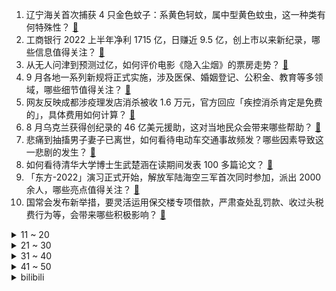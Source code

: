 1. 辽宁海关首次捕获 4 只金色蚊子：系黄色轲蚊，属中型黄色蚊虫，这一种类有何特殊性？ [:link:](https://www.zhihu.com/question/551021268)
2. 工商银行 2022 上半年净利 1715 亿，日赚近 9.5 亿，创上市以来新纪录，哪些信息值得关注？ [:link:](https://www.zhihu.com/question/550807272)
3. 从无人问津到预测过亿，如何评价电影《隐入尘烟》的票房走势？ [:link:](https://www.zhihu.com/question/550455441)
4. 9 月各地一系列新规将正式实施，涉及医保、婚姻登记、公积金、教育等多领域，哪些细节值得关注？ [:link:](https://www.zhihu.com/question/550816003)
5. 网友反映成都涉疫理发店消杀被收 1.6 万元，官方回应「疾控消杀肯定是免费的」，具体费用如何计算？ [:link:](https://www.zhihu.com/question/551017542)
6. 8 月乌克兰获得创纪录的 46 亿美元援助，这对当地民众会带来哪些帮助？ [:link:](https://www.zhihu.com/question/550889042)
7. 悲痛到抽搐男子妻子已离世，如何看待电动车交通事故频发？哪些因素导致这一悲剧的发生？ [:link:](https://www.zhihu.com/question/551005789)
8. 如何看待清华大学博士生武楚涵在读期间发表 100 多篇论文？ [:link:](https://www.zhihu.com/question/537342945)
9. 「东方-2022」演习正式开始，解放军陆海空三军首次同时参加，派出 2000 余人，哪些亮点值得关注？ [:link:](https://www.zhihu.com/question/551041889)
10. 国常会发布新举措，要灵活运用保交楼专项借款，严肃查处乱罚款、收过头税费行为等，会带来哪些积极影响？ [:link:](https://www.zhihu.com/question/551054886)
<details>
<summary>11 ~ 20</summary>

11. 深圳要求 9 月 1 日起离深需要 48 小时内两次核酸证明，与 24 小时核酸证明有何不同？ [:link:](https://www.zhihu.com/question/551061947)
12. 乌克兰民众称「希望战事快点结束，这一切都是政治」，目前当地情况如何？ [:link:](https://www.zhihu.com/question/550979553)
13. 如何看待万科集团董事长郁亮称「房地产市场仍是个10万亿市场，当前新建住宅达不到自然更新所需水平」？ [:link:](https://www.zhihu.com/question/550946667)
14. 如何评价周迅在《脱口秀大会》第五季第一期因为忘记拍灯导致小鹿淘汰？ [:link:](https://www.zhihu.com/question/550843516)
15. TheShy是受阿水离开影响最深的那个人吗？ [:link:](https://www.zhihu.com/question/407050341)
16. 运-20 首次赴欧洲参加国际航展，大家对此有什么期待？ [:link:](https://www.zhihu.com/question/550538911)
17. 美国 7 月份职位空缺数量达 1120 万个，这一数据说明了什么？ [:link:](https://www.zhihu.com/question/550925417)
18. 今天是全国开学日，你还记得第一次踏入大学校园的场景吗？ [:link:](https://www.zhihu.com/question/551053610)
19. 应届生找工作应该怎么找？ [:link:](https://www.zhihu.com/question/500822678)
20. 浙江家庭年可支配收入 20 万元至 60 万元群体比例达 30.6 % ，如何看待这一数据？ [:link:](https://www.zhihu.com/question/550993204)
</details>
<details>
<summary>21 ~ 30</summary>

21. 为什么大家对《披荆斩棘的哥哥》更包容？ [:link:](https://www.zhihu.com/question/549604542)
22. 教资该怎么准备？ [:link:](https://www.zhihu.com/question/539026775)
23. 如何看待辛巴发长文举报刘畊宏夫妇卖假货？还有哪些信息值得关注？ [:link:](https://www.zhihu.com/question/550847006)
24. 如何评价乌克兰喊话西方各国取暖过冬还需 100 亿美元，盟友回应已「自身难保」？ [:link:](https://www.zhihu.com/question/550770715)
25. 海清主演的电影《隐入尘烟》想传达一个什么样的主旨？ [:link:](https://www.zhihu.com/question/526043824)
26. 如何让英语能力达到英语母语者的水平？ [:link:](https://www.zhihu.com/question/276101963)
27. 间谍为什么总是用火烧情报而不是用水把情报弄糊？ [:link:](https://www.zhihu.com/question/521366779)
28. 摄影初学者如何搭配合适的镜头与机身？ [:link:](https://www.zhihu.com/question/547960219)
29. 吴孟达为什么参演《流浪地球》而不是老搭档周星驰的《新喜剧之王》？ [:link:](https://www.zhihu.com/question/311959965)
30. 为什么《英雄联盟》职业比赛选手拿到一个人头就感觉他「好肥」？ [:link:](https://www.zhihu.com/question/540821748)
</details>
<details>
<summary>31 ~ 40</summary>

31. 俄乌战争，为什么被某些人认为是「欧洲压路机」和「钢铁洪流」的俄军消失了？ [:link:](https://www.zhihu.com/question/550067397)
32. 《原神》为什么不做阿拉伯语本地化? [:link:](https://www.zhihu.com/question/544818604)
33. 请问年轻人现在真的很多存钱吗？ [:link:](https://www.zhihu.com/question/495277922)
34. 以2022年为时间点，未来5～10年，计算机领域，年轻人可以在哪些方面深入做些工作，抓住机会实现翻盘？ [:link:](https://www.zhihu.com/question/545918958)
35. 岳不群真的有想过把掌门传给令狐冲吗？ [:link:](https://www.zhihu.com/question/67853321)
36. 你认为刘德华和吴京主演的《流浪地球 2》有多少几率能创中国影史票房奇迹？ [:link:](https://www.zhihu.com/question/550730872)
37. 如何评价古天乐主演的《明日战记》？ [:link:](https://www.zhihu.com/question/60772659)
38. 一家人一起在野外露营是一种什么经历？ [:link:](https://www.zhihu.com/question/449677429)
39. 一般人跑五公里要多少时间？ [:link:](https://www.zhihu.com/question/544942338)
40. 北京市 10 家交通安全隐患突出快递外卖即时配送企业被主管部门集中约谈，如何规范配送骑手交通安全问题？ [:link:](https://www.zhihu.com/question/551053835)
</details>
<details>
<summary>41 ~ 50</summary>

41. 很多汽车的量产版车型和概念车相去甚远，车企费时费力打造概念车到底有什么意义？ [:link:](https://www.zhihu.com/question/550560377)
42. 江苏一女孩被狗咬伤致毁容，狗主人系公职人员，当时该犬没有犬证，纪委已介入调查，还有哪些信息需要关注？ [:link:](https://www.zhihu.com/question/551035328)
43. 郑州一中学要求购 9800 元平板进重点班，教育局回应已责令退还费用。如何杜绝学校乱收费现象？ [:link:](https://www.zhihu.com/question/551037097)
44. 呷哺呷哺上半年关店 37 家，收入同比减少近 30 % ，如何看待这一数据？你喜欢吃呷哺呷哺吗？ [:link:](https://www.zhihu.com/question/551011541)
45. 全职5年了，没有社交，脾气也不好了，心态也不好，该怎么调整   ? [:link:](https://www.zhihu.com/question/548865931)
46. 乔丹只要输掉任何一个总决赛冠军，他的第一人地位都不稳吗？ [:link:](https://www.zhihu.com/question/396445028)
47. 《欢乐颂 3》中的何悯鸿是一个什么样的人？ [:link:](https://www.zhihu.com/question/549949321)
48. 美国出现首例猴痘死亡病例，同时为「严重免疫力低下」患者，这意味着什么？猴痘的致死率高吗？ [:link:](https://www.zhihu.com/question/550899269)
49. 如何评价欧豪、王砚辉等人主演的悬疑剧《胆小鬼》? [:link:](https://www.zhihu.com/question/547587973)
50. 《明日方舟》公布 2022 线下嘉年华情报，你有哪些期待？ [:link:](https://www.zhihu.com/question/551008108)
</details><details>
<summary>bilibili</summary>

1. 那天，我看到了54岁最帅的模样 [:link:](//www.bilibili.com/video/BV1VG4y167tn)
2. 全球首提！五菱敞篷Mini量产版 [:link:](//www.bilibili.com/video/BV1Jd4y1G7sj)
3. 这是个音乐游戏！？2022版 [:link:](//www.bilibili.com/video/BV1pe4y1d7JM)
4. 大学生如何在宿舍拍出《最残大脑》 [:link:](//www.bilibili.com/video/BV1114y1x7TX)
5. 爱吃生腌的女孩，肠胃不会太差... [:link:](//www.bilibili.com/video/BV19t4y1E7hh)
6. 牛奶居然也能用油炸？今天学习这道神奇的《炸鲜奶》 [:link:](//www.bilibili.com/video/BV1UY4y1u7NJ)
7. 重大突破，世界首创！荔枝和龙眼跨物种结果了！ [:link:](//www.bilibili.com/video/BV1E14y1475T)
8. 【央视独家采访】还原唐山某烧烤店打人案侦办经过 [:link:](//www.bilibili.com/video/BV15g411Q7MK)
9. 《 奇 怪 的 小 兔 叽 增 加 了 》 [:link:](//www.bilibili.com/video/BV1wd4y1G7Rd)
10. 流言四起，前进不止 [:link:](//www.bilibili.com/video/BV13T411c7FM)
<details>
<summary>11 ~ 20</summary>

11. 史诗级灾难片《开学》，豆瓣评分9.1 [:link:](//www.bilibili.com/video/BV11W4y1t75H)
12. 《隐入尘烟》该消失？我从来没见过这么傲慢的差评！ [:link:](//www.bilibili.com/video/BV16Y4y1u7Wd)
13. 据说做饭时加入这个东西，可以让饭菜变得好吃！这是真的吗？小伙最后直接拿出压箱底宝贝测试！ [:link:](//www.bilibili.com/video/BV1qW4y187zk)
14. 【罗翔】没病也治！医疗不当的“张三”医生该当何罪？ [:link:](//www.bilibili.com/video/BV19Y4y1u7ix)
15. 用四台计算器演奏《小城夏天》 [:link:](//www.bilibili.com/video/BV1vV4y1W7mw)
16. 做一个风一样的决斗者【水无月菌】 [:link:](//www.bilibili.com/video/BV1KG4y1677n)
17. 羊真的会谢我！ [:link:](//www.bilibili.com/video/BV1m14y1W7er)
18. 细！《猫和老鼠》中的小穿帮竟然有这么多！画师偷懒？ [:link:](//www.bilibili.com/video/BV1kD4y1672t)
19. 《明日方舟》2022「音律联觉&嘉年华-灯下定影」情报公开 [:link:](//www.bilibili.com/video/BV1L14y147W5)
20. “从未冰冷，从未死寂，从未黯然失色的海” [:link:](//www.bilibili.com/video/BV1ua411R7hk)
</details>
<details>
<summary>21 ~ 30</summary>

21. 鉴定网络热门美食 宫廷名菜《三不沾》浮躁的人看不完这段视频 [:link:](//www.bilibili.com/video/BV1Dd4y1d7hQ)
22. UP主怒花四位数约女神线下见面，最后竟然被...... [:link:](//www.bilibili.com/video/BV1o14y1W7k7)
23. 人 形 自 走 嘴 炮 [:link:](//www.bilibili.com/video/BV1914y1x7Nr)
24. 真正讲东西的科普书，不说废话 [:link:](//www.bilibili.com/video/BV1RY4y1u7QN)
25. 农村的那些不良少年，后来都怎么样了 [:link:](//www.bilibili.com/video/BV1Mg411Q7hb)
26. 如何"气"死新冠病毒。。。 [:link:](//www.bilibili.com/video/BV1fP4y1Z7Ja)
27. 男人的快乐就是这么简单 [:link:](//www.bilibili.com/video/BV1rB4y1G7Xh)
28. 中式龙吟，千层蜜枣酥！层次分明，堪称下午茶茶点天花板~丨蜜枣酥 [:link:](//www.bilibili.com/video/BV15P411V7YS)
29. 《关于被中国boy骗去贵阳花了588受大罪这件事》 [:link:](//www.bilibili.com/video/BV1mV4y1H79r)
30. 【毕导】SNP理论的重大突破！刷牙和便秘，人类的进出口竟然高度统一？ [:link:](//www.bilibili.com/video/BV1rW4y1t7NU)
</details>
<details>
<summary>31 ~ 40</summary>

31. 男，23岁，在公园打八段锦 [:link:](//www.bilibili.com/video/BV13t4y1J7w7)
32. 听说鸡哥不会打篮球？我不信！ [:link:](//www.bilibili.com/video/BV1Ta411V7hu)
33. 灰太狼要有我这速度，羊村早没了 [:link:](//www.bilibili.com/video/BV1714y1476z)
34. 磁流体音响の进化 [:link:](//www.bilibili.com/video/BV1yY4y1F7M3)
35. 那些生活中的BUG [:link:](//www.bilibili.com/video/BV18P411L7eP)
36. 别被封面骗进来！！ [:link:](//www.bilibili.com/video/BV1iV4y1H7DA)
37. 休想占我便宜 [:link:](//www.bilibili.com/video/BV1KT411F71D)
38. 必胜客×原神联动定格动画-「必胜邀约，风起之旅」 [:link:](//www.bilibili.com/video/BV1fd4y137JR)
39. 万梗丛中过，烦恼不留身 [:link:](//www.bilibili.com/video/BV18d4y1d7EZ)
40. 狡 兔 死，走 狗 烹 ！ [:link:](//www.bilibili.com/video/BV1WG41157h8)
</details>
<details>
<summary>41 ~ 50</summary>

41. 去巴黎搬砖去了 [:link:](//www.bilibili.com/video/BV1xt4y1E7H5)
42. 靠谱盘点143：堂堂复活！翻盘小子阿水挺进决赛，JDG：复活甲没用上，不如给靠谱电竞吧！ [:link:](//www.bilibili.com/video/BV1kV4y1H7LA)
43. 1998年的中国发生了什么？【激荡四十年·1998】 [:link:](//www.bilibili.com/video/BV1214y1x7k1)
44. 央视主播夺笋系列：明天是交作业呢，还是焦头烂额呢？ [:link:](//www.bilibili.com/video/BV1Fg411Q7q8)
45. 耳 朵 痒 [:link:](//www.bilibili.com/video/BV1ot4y1E7Ti)
46. 如何优雅地拒绝搭讪？《世界奇妙物语》假装打电话（假装通话） [:link:](//www.bilibili.com/video/BV1Wd4y1A7hG)
47. 杀破狼2格斗解析‖张晋最强的见招拆招、以快打快 [:link:](//www.bilibili.com/video/BV1Ja411R7eG)
48. “他抽我的血，还嫌弃我的血脏” [:link:](//www.bilibili.com/video/BV1A14y147xj)
49. ⚡ 梗 王 但 爽 文 版  ⚡ [:link:](//www.bilibili.com/video/BV1WB4y147MU)
50. 优雅至极 [:link:](//www.bilibili.com/video/BV1Ed4y1972q)
</details>
<details>
<summary>51 ~ 60</summary>

51. 拍猫快10年，得意之作又岂止那9张 [:link:](//www.bilibili.com/video/BV1WU4y1r7FC)
52. 对不起，我是卧底 [:link:](//www.bilibili.com/video/BV1ZW4y1t72W)
53. 妻子出车祸男子开车赶回，半路悲痛到四肢抽搐：等我啊！我要回家！ [:link:](//www.bilibili.com/video/BV1eB4y1G7mP)
54. 蒙德，但是乡镇版 [:link:](//www.bilibili.com/video/BV1bd4y197WJ)
55. 史上用料最扎实的章鱼小丸子！！竟然一口爆浆…… [:link:](//www.bilibili.com/video/BV1vG4y1k7kS)
56. 徐 大 虾 逛 展 [:link:](//www.bilibili.com/video/BV1PP411V755)
57. 对 线 小 杠 精 ！ [:link:](//www.bilibili.com/video/BV17U4y167ZE)
58. 纪录片 | 与山火决战的最后8小时 [:link:](//www.bilibili.com/video/BV1HN4y1c7rF)
59. 谁能拒绝一只脑回路清奇的小猫咪！ [:link:](//www.bilibili.com/video/BV15P411V7oB)
60. 16个简单有趣的小食谱～ [:link:](//www.bilibili.com/video/BV17Y4y1u7Db)
</details>
<details>
<summary>61 ~ 70</summary>

61. 新 概 念 探 店，我们居然吃到了... 【第一期】 [:link:](//www.bilibili.com/video/BV1jt4y1E7bg)
62. 这一次 就换你们辅助我吧 [:link:](//www.bilibili.com/video/BV1Ga411R7W1)
63. 打破次元，只拯救你【初音未来15周年】 [:link:](//www.bilibili.com/video/BV1DW4y1t7TM)
64. 【鉴定热门】我国多地出现鳄雀鳝到底是谁的问题？派大星的地狱是怎么形成的？ [:link:](//www.bilibili.com/video/BV1r14y1W7KV)
65. 地球毁灭模拟器 [:link:](//www.bilibili.com/video/BV1pY4y1u7dZ)
66. 椰子：麻麻今天又骗我了 [:link:](//www.bilibili.com/video/BV1gU4y1r7gB)
67. 【ONE ON ONE】李观洋VS孙鹏！你们一直催更的单挑来了！ [:link:](//www.bilibili.com/video/BV1qG4y167VQ)
68. 当了五年美食UP主，准备炫最后一顿 [:link:](//www.bilibili.com/video/BV1dW4y1t7tq)
69. 你管这叫“边角料零食”？究竟是智商税还是真香？ [:link:](//www.bilibili.com/video/BV1MP411V7JE)
70. 吸毒的成本是什么？有多少积蓄才能实现“毒品自由”？ [:link:](//www.bilibili.com/video/BV1Rd4y1973u)
</details>
<details>
<summary>71 ~ 80</summary>

71. 一个晚上，一支笔，？？？？ [:link:](//www.bilibili.com/video/BV1Tt4y1E7LC)
72. 修炼了两年半，试图在台风中渡劫，化坤为鲲。 [:link:](//www.bilibili.com/video/BV1od4y1d7FE)
73. 钟离：既然你这么客气，那我就不客气咯 [:link:](//www.bilibili.com/video/BV1dG411V7Rt)
74. 【原琴】如果把兰那罗的曲调连起来会怎样？ [:link:](//www.bilibili.com/video/BV1Ra41197Ku)
75. 吴露可逃|星汉回忆录 [:link:](//www.bilibili.com/video/BV1sT411F7bR)
76. 粉丝喜爱环节 [:link:](//www.bilibili.com/video/BV1ot4y1E7YV)
77. 富婆沉迷高档美食，食材居然是自己！经典网剧《灵魂摆渡》第九回 [:link:](//www.bilibili.com/video/BV1jd4y1G7G6)
78. 洛阳.药膳焖罐 厨子探店¥530 [:link:](//www.bilibili.com/video/BV1BB4y1x77u)
79. 你敢信？加拿大现在正在被太空力量袭击，直升机都出动了 [:link:](//www.bilibili.com/video/BV1Le4y1Z7B8)
80. 真的会怪上天给错金星性别,给崩溃小岳岳火腿肠，温柔安慰刘雨欣 [:link:](//www.bilibili.com/video/BV1NG411t71q)
</details>
<details>
<summary>81 ~ 90</summary>

81. 6岁男孩遭人贩子拐卖，被迫上街乞讨，不料竟遇见自己的亲叔叔！ [:link:](//www.bilibili.com/video/BV1TP411L7MQ)
82. 逆天！这通关后根本不知道在干嘛！ [:link:](//www.bilibili.com/video/BV12V4y1H7mn)
83. 「 周杰伦限定珍藏DEMO空间 」- 一起遨游Jay式音乐宇宙 [:link:](//www.bilibili.com/video/BV1xP411V73f)
84. 开箱破窗器，1秒破窗比安全锤还好用？真车实测！关键时刻能救命 [:link:](//www.bilibili.com/video/BV1Wd4y197rd)
85. 一款人类玩死自己的末世游戏！人体实验引发全灭惨剧！ [:link:](//www.bilibili.com/video/BV1sW4y1t7qd)
86. 这样的芝麻汤圆，谁看了不心动啊？ [:link:](//www.bilibili.com/video/BV1JG4y1k7Vb)
87. 猫有三号楼，人有雨衣男 [:link:](//www.bilibili.com/video/BV1ja411V7AQ)
88. スターリースタート / かいりきベア feat. 初音未来 [:link:](//www.bilibili.com/video/BV19e4y1a7Fz)
89. 美国校队都在用的【鸡你太美】运球教学终于来了！ [:link:](//www.bilibili.com/video/BV1de4y1a73i)
90. 如果掉进坑里怎么办，分分中教你 [:link:](//www.bilibili.com/video/BV1aa411R7mG)
</details>
<details>
<summary>91 ~ 100</summary>

91. 花 神 之 舞 [:link:](//www.bilibili.com/video/BV1va411G7Fy)
92. 纪念一下，谢谢所有来看我的胡桃，谢谢你们 [:link:](//www.bilibili.com/video/BV1be411g7mj)
93. 你可别说我这个人是钾的 [:link:](//www.bilibili.com/video/BV1tD4y167M7)
94. 当你只需要「突突突突突突突突 」？！ [:link:](//www.bilibili.com/video/BV1VW4y1t74m)
95. 上高一啦！ [:link:](//www.bilibili.com/video/BV1CV4y1H7dp)
96. "策划眼里的元歌" [:link:](//www.bilibili.com/video/BV1oa41197ZS)
97. 【阿斗】最强马王惨变植物人，狼狮两家结仇开战！美剧史诗巨作《权力的游戏》第4期 [:link:](//www.bilibili.com/video/BV16a411R757)
98. 你懂什么是元气爱豆的终极奥义！堪比韩团打歌现场！刘耀文内娱唯一天才小狼驾到～ [:link:](//www.bilibili.com/video/BV1nG41157rs)
99. 隋卞一探｜方便面横评第二期：康师傅，统一，今麦郎，白象，合味道猪骨汤方便面真实测评。 [:link:](//www.bilibili.com/video/BV1YU4y167YM)
100. 【巾帼群像】上古-近代，中国传奇女子名人选 [:link:](//www.bilibili.com/video/BV1nB4y1G7EG)
</details></details>